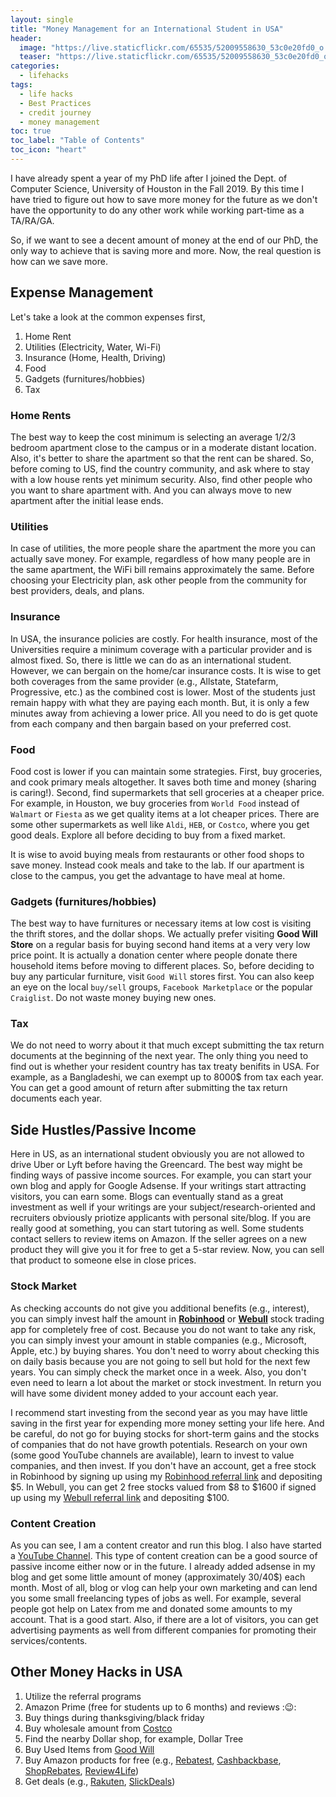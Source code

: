 ```yaml
---
layout: single
title: "Money Management for an International Student in USA"
header:
  image: "https://live.staticflickr.com/65535/52009558630_53c0e20fd0_o.png"
  teaser: "https://live.staticflickr.com/65535/52009558630_53c0e20fd0_o.png"
categories:
  - lifehacks
tags:
  - life hacks
  - Best Practices
  - credit journey
  - money management
toc: true
toc_label: "Table of Contents"
toc_icon: "heart"
---
```



I have already spent a year of my PhD life after I joined the Dept. of Computer Science, University of Houston in the Fall 2019. By this time I have tried to figure out how to save more money for the future as we don't have the opportunity to do any other work while working part-time as a TA/RA/GA.

So, if we want to see a decent amount of money at the end of our PhD, the only way to achieve that is saving more and more. Now, the real question is how can we save more.

## Expense Management
Let's take a look at the common expenses first,
1. Home Rent
2. Utilities (Electricity, Water, Wi-Fi)
3. Insurance (Home, Health, Driving)
4. Food
5. Gadgets (furnitures/hobbies)
6. Tax

### Home Rents
The best way to keep the cost minimum is selecting an average 1/2/3 bedroom apartment close to the campus or in a moderate distant location. Also, it's better to share the apartment so that the rent can be shared. So, before coming to US, find the country community, and ask where to stay with a low house rents yet minimum security. Also, find other people who you want to share apartment with. And you can always move to new apartment after the initial lease ends.

### Utilities
In case of utilities, the more people share the apartment the more you can actually save money. For example, regardless of how many people are in the same apartment, the WiFi bill remains approximately the same. Before choosing your Electricity plan, ask other people from the community for best providers, deals, and plans.

### Insurance
In USA, the insurance policies are costly. For health insurance, most of the Universities require a minimum coverage with a particular provider and is almost fixed. So, there is little we can do as an international student. However, we can bergain on the home/car insurance costs. It is wise to get both coverages from the same provider (e.g., Allstate, Statefarm, Progressive, etc.) as the combined cost is lower. Most of the students just remain happy with what they are paying each month. But, it is only a few minutes away from achieving a lower price. All you need to do is get quote from each company and then bargain based on your preferred cost.

### Food
Food cost is lower if you can maintain some strategies. First, buy groceries, and cook primary meals altogether. It saves both time and money (sharing is caring!). Second, find supermarkets that sell groceries at a cheaper price. For example, in Houston, we buy groceries from `World Food` instead of `Walmart` or `Fiesta` as we get quality items at a lot cheaper prices. There are some other supermarkets as well like `Aldi`, `HEB`, or `Costco`, where you get good deals. Explore all before deciding to buy from a fixed market. 

It is wise to avoid buying meals from restaurants or other food shops to save money. Instead cook meals and take to the lab. If our apartment is close to the campus, you get the advantage to have meal at home.

### Gadgets (furnitures/hobbies)
The best way to have furnitures or necessary items at low cost is visiting the thrift stores, and the dollar shops. We actually prefer visiting **Good Will Store** on a regular basis for buying second hand items at a very very low price point. It is actually a donation center where people donate there household items before moving to different places. So, before deciding to buy any particular furniture, visit `Good Will` stores first. You can also keep an eye on the local `buy/sell` groups, `Facebook Marketplace` or the popular `Craiglist`. Do not waste money buying new ones. 

### Tax
We do not need to worry about it that much except submitting the tax return documents at the beginning of the next year. The only thing you need to find out is whether your resident country has tax treaty benifits in USA. For example, as a Bangladeshi, we can exempt up to 8000$ from tax each year. You can get a good amount of return after submitting the tax return documents each year.

## Side Hustles/Passive Income
Here in US, as an international student obviously you are not allowed to drive Uber or Lyft before having the Greencard. The best way might be finding ways of passive income sources. For example, you can start your own blog and apply for Google Adsense. If your writings start attracting visitors, you can earn some. Blogs can eventually stand as a great investment as well if your writings are your subject/research-oriented and recruiters obviously priotize applicants with personal site/blog. If you are really good at something, you can start tutoring as well. Some students contact sellers to review items on Amazon. If the seller agrees on a new product they will give you it for free to get a 5-star review. Now, you can sell that product to someone else in close prices. 

### Stock Market
As checking accounts do not give you additional benefits (e.g., interest), you can simply invest half the amount in **[Robinhood](https://join.robinhood.com/shantor14)** or **[Webull](https://act.webull.com/mo/KiXGkG8XcgEl/mh6/inviteUs/)** stock trading app for completely free of cost. Because you do not want to take any risk, you can simply invest your amount in stable companies (e.g., Microsoft, Apple, etc.) by buying shares. You don't need to worry about checking this on daily basis because you are not going to sell but hold for the next few years. You can simply check the market once in a week. Also, you don't even need to learn a lot about the market or stock investment. In return you will have some divident money added to your account each year. 

I recommend start investing from the second year as you may have little saving in the first year for expending more money setting your life here. And be careful, do not go for buying stocks for short-term gains and the stocks of companies that do not have growth potentials. Research on your own (some good YouTube channels are available), learn to invest to value companies, and then invest.  If you don't have an account, get a free stock in Robinhood by signing up using my [Robinhood referral link](https://join.robinhood.com/shantor14) and depositing $5. In Webull, you can get 2 free stocks valued from $8 to $1600 if signed up using my [Webull referral link](https://act.webull.com/mo/KiXGkG8XcgEl/mh6/inviteUs/) and depositing $100.

### Content Creation
As you can see, I am a content creator and run this blog. I also have started a [YouTube Channel](https://www.youtube.com/shantoroy). This type of content creation can be a good source of passive income either now or in the future. I already added adsense in my blog and get some little amount of money (approximately 30/40$) each month. Most of all, blog or vlog can help your own marketing and can lend you some small freelancing types of jobs as well. For example, several people got help on Latex from me and donated some amounts to my account. That is a good start. Also, if there are a lot of visitors, you can get advertising payments as well from different companies for promoting their services/contents.



## Other Money Hacks in USA
1. Utilize the referral programs
2. Amazon Prime (free for students up to 6 months) and reviews ::wink::
3. Buy things during thanksgiving/black friday
4. Buy wholesale amount from [Costco](https://www.costco.com/)
5. Find the nearby Dollar shop, for example, Dollar Tree
6. Buy Used Items from [Good Will](https://www.goodwill.org/)
7. Buy Amazon products for free (e.g., [Rebatest](https://www.rebatest.com/Product?Uid=406934886&Rid=55679435), [Cashbackbase](https://www.cashbackbase.com/i/mps607blz6), [ShopRebates](https://www.shoprebates.deals/#/?cId=49295), [Review4Life](http://review4life.com/users/reg?refer=1791))
8. Get deals (e.g., [Rakuten](https://www.rakuten.com/r/STONEH425?eeid=28187), [SlickDeals](https://slickdeals.net/))
<!--stackedit_data:
eyJoaXN0b3J5IjpbLTgzODY1NTAxMF19
-->